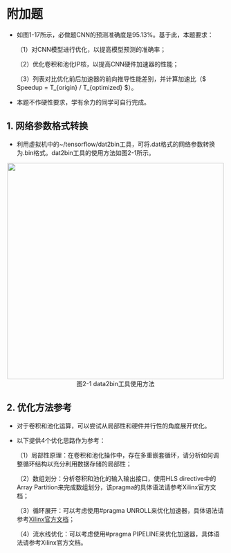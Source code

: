 # 附加题

- 如图1-17所示，必做题CNN的预测准确度是95.13%。基于此，本题要求：

    （1）对CNN模型进行优化，以提高模型预测的准确率；

    （2）优化卷积和池化IP核，以提高CNN硬件加速器的性能；

    （3）列表对比优化前后加速器的前向推导性能差别，并计算加速比（$ Speedup = T_{origin} / T_{optimized} $）。

- 本题不作硬性要求，学有余力的同学可自行完成。

## 1. 网络参数格式转换

- 利用虚拟机中的~/tensorflow/dat2bin工具，可将.dat格式的网络参数转换为.bin格式。dat2bin工具的使用方法如图2-1所示。

<center><img src="../assets/2-1.png" width = 500></center>
<center>图2-1 data2bin工具使用方法</center>

## 2. 优化方法参考

- 对于卷积和池化运算，可以尝试从局部性和硬件并行性的角度展开优化。

- 以下提供4个优化思路作为参考：

    （1）局部性原理：在卷积和池化操作中，存在多重嵌套循环，请分析如何调整循环结构以充分利用数据存储的局部性；

    （2）数组划分：分析卷积和池化的输入输出接口，使用HLS directive中的Array Partition来完成数组划分，该pragma的具体语法请参考Xilinx官方文档；

    （3）循环展开：可以考虑使用#pragma UNROLL来优化加速器，具体语法请参考[Xilinx官方文档](https://www.xilinx.com/html_docs/xilinx2017_4/sdaccel_doc/okr1504034364623.html)；

    （4）流水线优化：可以考虑使用#pragma PIPELINE来优化加速器，具体语法请参考Xilinx官方文档。
